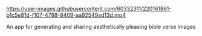 

https://user-images.githubusercontent.com/60332311/220161861-b1c5e81d-f107-4788-8409-aa92549ad13d.mp4

An app for generating and sharing aesthetically pleasing bible verse images
